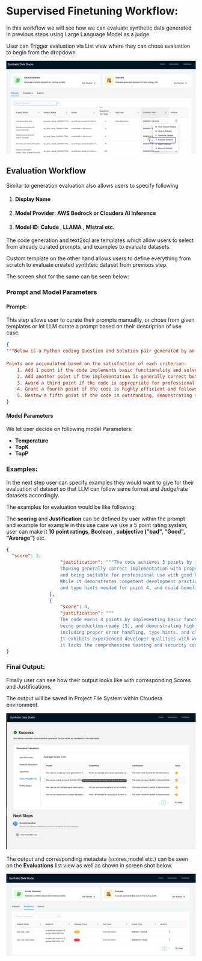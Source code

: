 # Supervised Finetuning Workflow:

In this workflow we will see how we can evaluate synthetic data generated in previous steps using Large Language Model as a judge.

User can Trigger evaluation via List view where they can chose evaluation to begin from the dropdown.

<img src="screenshots/evaluation_sds.png" width="600">


## Evaluation Workflow

Similar to generation evaluation also allows users to specify following 

1. #### Display Name
2. #### Model Provider: AWS Bedrock or Cloudera AI Inference
3. #### Model ID: Calude , LLAMA , Mistral etc.

The code generation and text2sql are templates which allow users to select from already curated prompts,  and examples to evaluate datasets.

Custom template on the other hand allows users to define everything from scratch to evaluate created synthteic dataset from previous step.

The screen shot for the same can be seen below:



### Prompt and Model Parameters

#### Prompt:
This step allows user to curate their prompts manuallly, or chose from given templates or let LLM curate a prompt based on their description of use case.

```json
{
"""Below is a Python coding Question and Solution pair generated by an LLM. Evaluate its quality as a Senior Developer would, considering its suitability for professional use. Use the additive 5-point scoring system described below.

Points are accumulated based on the satisfaction of each criterion:
    1. Add 1 point if the code implements basic functionality and solves the core problem, even if it includes some minor issues or non-optimal approaches.
    2. Add another point if the implementation is generally correct but lacks refinement in style or fails to follow some best practices. It might use inconsistent naming conventions or have occasional inefficiencies.
    3. Award a third point if the code is appropriate for professional use and accurately implements the required functionality. It demonstrates good understanding of Python concepts and common patterns, though it may not be optimal. It resembles the work of a competent developer but may have room for improvement in efficiency or organization.
    4. Grant a fourth point if the code is highly efficient and follows Python best practices, exhibiting consistent style and appropriate documentation. It could be similar to the work of an experienced developer, offering robust error handling, proper type hints, and effective use of built-in features. The result is maintainable, well-structured, and valuable for production use.
    5. Bestow a fifth point if the code is outstanding, demonstrating mastery of Python and software engineering principles. It includes comprehensive error handling, efficient algorithms, proper testing considerations, and excellent documentation. The solution is scalable, performant, and shows attention to edge cases and security considerations."""
}
```


#### Model Parameters

We let user decide on following model Parameters:

- **Temperature**
- **TopK**
- **TopP**



### Examples:

In the next step user can specify examples they would want to give for their evaluation of  dataset so that LLM can follow same format and Judge/rate datasets accordingly.

The examples for evaluation would be like following:

The **scoring** and **Justification** can be defined by user within the prompt and example for example in this use case we use a 5 point rating system, user can make it **10 point ratings**, **Boolean** , **subjective ("bad", "Good", "Average")**  etc.

```json
{
  "score": 3,
                    "justification": """The code achieves 3 points by implementing core functionality correctly (1), 
                    showing generally correct implementation with proper syntax (2), 
                    and being suitable for professional use with good Python patterns and accurate functionality (3). 
                    While it demonstrates competent development practices, it lacks the robust error handling 
                    and type hints needed for point 4, and could benefit from better efficiency optimization and code organization."""
                },
                {
                    "score": 4,
                    "justification": """
                    The code earns 4 points by implementing basic functionality (1), showing correct implementation (2), 
                    being production-ready (3), and demonstrating high efficiency with Python best practices 
                    including proper error handling, type hints, and clear documentation (4). 
                    It exhibits experienced developer qualities with well-structured code and maintainable design, though 
                    it lacks the comprehensive testing and security considerations needed for a perfect score."""
}
```



### Final Output:

Finally user can see how their output looks like with corresponding Scores and Justifications.

The output will be saved in Project File System within Cloudera environment.

<img src="screenshots/evaluate_output.png" width="600">

The output and corresponding metadata (scores,model etc.) can be seen on the **Evaluations** list view as well as shown in screen shot below.

<img src="screenshots/evaluate_list.png" width="600">




